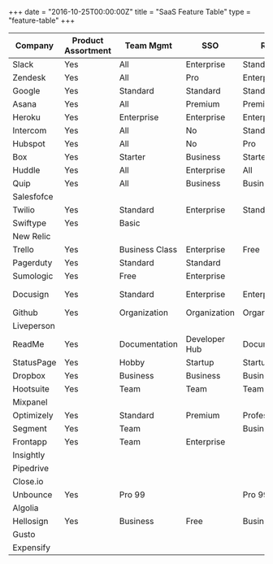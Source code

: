 +++
date = "2016-10-25T00:00:00Z"
title = "SaaS Feature Table"
type = "feature-table"
+++

| Company	| Product Assortment | Team Mgmt | SSO | RBAC | Audit Log | Enhanced SLA | Security | Change Mgmt | Reporting | Integrations |
|---------|--------------------|-----------|-----|------|-----------|--------------|----------|-------------|-----------|--------------|
| Slack |	Yes	| All	| Enterprise | Standard | Plus | Plus | All | None | Enterprise | Quantity |
| Zendesk	| Yes | All	| Pro	| Enterprise | Enterprise	| Pro	| All	| Enterprise | Enterprise | Team |
| Google	| Yes | Standard | Standard | Standard | Unlimited | Standard | Unlimited | None | Unlimited | All
| Asana | Yes | All | Premium | Premium | No | Premium | All | None | Premium | All
| Heroku | Yes | Enterprise | Enterprise | Enterprise | No | Enterprise | All | None | Enterprise | All
| Intercom | Yes | All | No | Standard | No | No | All | All | Standard | Standard
| Hubspot | Yes | All | No | Pro | No | No | All | No | Enterprise | Pro
| Box | Yes | Starter | Business | Starter | Business | Enterprise | Starter | No | Business | Enterprise
| Huddle | Yes | All | Enterprise | All | All | Enterprise | All | No | Enterprise | Enterprise
| Quip | Yes | All | Business | Business | Enterprise | Enterprise | Enterprise | No | No | All
| Salesfofce |  |  |  |  |  |  |  |  |  |
| Twilio | Yes | Standard | Enterprise | Standard | Enterprise | Standard | Standard | Enterprise | Enterprise | Standard
| Swiftype | Yes | Basic |  |  | Business | Premium | Premium | No | Business | Standard
| New Relic |  |  |  |  |  |  |  |  |  |
| Trello | Yes | Business Class | Enterprise | Free | No | Enterprise | Enterprise | No | Yes | Free
| Pagerduty | Yes | Standard | Standard |  |  | Enterprise |  |  | Standard | Standard
| Sumologic | Yes | Free | Enterprise |  | Free | Enterprise | Enterprise | No |  | Professional
| Docusign | Yes | Standard | Enterprise | Enterprise | Personal | Business Premium | Free | Personal | Personal | Personal
| Github | Yes | Organization | Organization | Organization | Organization |  | No | No | Personal | Yes
| Liveperson |  |  |  |  |  |  |  |  |  |
| ReadMe | Yes | Documentation | Developer Hub | Documentation | No | Enterprise | Yes | No | Documentation
| StatusPage | Yes | Hobby | Startup | Startup | Hobby | No | Business | No |  | Yes
| Dropbox | Yes | Business | Business | Business | Business | No | Pro | No | No | Pro
| Hootsuite | Yes | Team | Team | Team | No | Business | Free | No | Porfessional | Free
| Mixpanel |  |  |  |  |  |  |  |  |  |
| Optimizely | Yes | Standard | Premium | Professional | Premium | Standard | Premium | No |  | Standard
| Segment | Yes | Team |  | Business |  | Business |  |  |  | Developer
| Frontapp | Yes | Team | Enterprise |  |  |  |  | No | Premium | Team
| Insightly |  |  |  |  |  |  |  |  |  |
| Pipedrive |  |  |  |  |  |  |  |  |  |
| Close.io |  |  |  |  |  |  |  |  |  |
| Unbounce | Yes | Pro 99 |  | Pro 99 |  |  | Pro 99 | No |  | Starter
| Algolia |  |  |  |  |  |  |  |  |  |
| Hellosign | Yes | Business | Free | Business | Free | No | Business | No | Business | All
| Gusto |  |  |  |  |  |
| Expensify			
